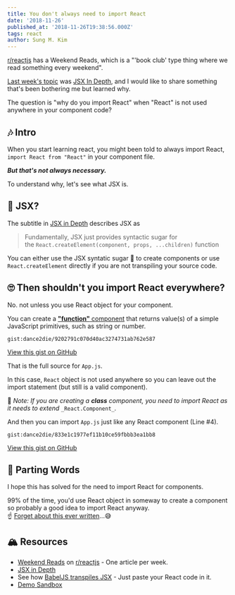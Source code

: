 ```yaml
---
title: You don't always need to import React
date: '2018-11-26'
published_at: '2018-11-26T19:38:56.000Z'
tags: react
author: Sung M. Kim
---
```


[r/reactjs](https://www.reddit.com/r/reactjs/) has a Weekend Reads, which is a "'book club' type thing where we read something every weekend".

[Last week's topic](https://www.reddit.com/r/reactjs/comments/9zw638/weekend_reads_react_docs_on_jsx_in_depth/) was [JSX In Depth](https://reactjs.org/docs/jsx-in-depth.html), and I would like to share something that's been bothering me but learned why.

The question is "why do you import React" when "React" is not used anywhere in your component code?

## 🎶 Intro

When you start learning react, you might been told to always import React, `import React from "React"` in your component file.

**_But that's not always necessary._**

To understand why, let's see what JSX is.

## 🤔 JSX?

The subtitle in [JSX in Depth](https://reactjs.org/docs/jsx-in-depth.html) describes JSX as

> Fundamentally, JSX just provides syntactic sugar for the `React.createElement(component, props, ...children)` function

You can either use the JSX syntatic sugar 🍬 to create components or use `React.createElement` directly if you are not transpiling your source code.

## 🙄 Then shouldn't you import React everywhere?

No. not unless you use React object for your component.

You can create a [**"function"** component](https://reactjs.org/docs/components-and-props.html#function-and-class-components) that returns value(s) of a simple JavaScript primitives, such as string or number.

``gist:dance2die/9202791c070d40ac3274731ab762e587``

<a href="https://gist.github.com/dance2die/9202791c070d40ac3274731ab762e587">View this gist on GitHub</a>

That is the full source for `App.js`.

In this case, `React` object is not used anywhere so you can leave out the import statement (but still is a valid component).

📒 _Note: If you are creating a **class** component, you need to import React as it needs to extend_ `_React.Component_`_._

And then you can import `App.js` just like any React component (Line #4).

``gist:dance2die/833e1c1977ef11b10ce59fbbb3ea1bb8``

<a href="https://gist.github.com/dance2die/833e1c1977ef11b10ce59fbbb3ea1bb8">View this gist on GitHub</a>

## 👋 Parting Words

I hope this has solved for the need to import React for components.

99% of the time, you'd use React object in someway to create a component so probably a good idea to import React anyway.  
☝ [Forget about this ever written](https://www.reddit.com/r/reactjs/comments/a0ms8s/you_dont_always_need_to_import_react_sungs/eaivaip/)...😅

## 🏔 Resources

- [Weekend Reads](https://www.reddit.com/r/reactjs/search?q=flair_name%3A%22Weekend%20Reads%22&restrict_sr=1) on [r/reactjs](https://www.reddit.com/r/reactjs/) - One article per week.
- [JSX in Depth](https://reactjs.org/docs/jsx-in-depth.html)
- See how [BabelJS transpiles JSX](https://babeljs.io/repl) - Just paste your React code in it.
- [Demo Sandbox](https://codesandbox.io/s/71wv195okj)

